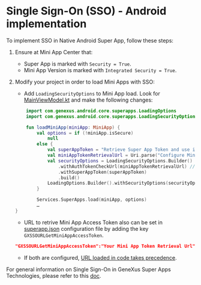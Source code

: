 # Single Sign-On (SSO) - Android implementation

To implement SSO in Native Android Super App, follow these steps:

1. Ensure at Mini App Center that:
    - Super App is marked with `Security = True`.
    - Mini App Version is marked with `Integrated Security = True`.
2. Modify your project in order to load Mini Apps with SSO:
    - Add `LoadingSecurityOptions` to Mini App load. Look for [MainViewModel.kt](/Android/MiniAppCaller/app/src/main/java/com/genexus/superapps/bankx/viewmodel/main/MainViewModel.kt) and make the following changes:

    ```kotlin
        import com.genexus.android.core.superapps.LoadingOptions
        import com.genexus.android.core.superapps.LoadingSecurityOptions

        fun loadMiniApp(miniApp: MiniApp) {
            val options = if (!miniApp.isSecure)
                null
            else {
                val superAppToken = "Retrieve Super App Token and use it here"
                val miniAppTokenRetrievalUrl = Uri.parse("Configure Mini App Access Token retrieval URL here or in superapp.json")
                val securityOptions = LoadingSecurityOptions.Builder()
                    .withAuthTokenCheckUrl(miniAppTokenRetrievalUrl) // This line is not needed if URL is set in superapp.json
                    .withSuperAppToken(superAppToken)
                    .build()
                LoadingOptions.Builder().withSecurityOptions(securityOptions).build()
            }

            Services.SuperApps.load(miniApp, options)
            …
    }
    ```
    - URL to retrive Mini App Access Token also can be set in [superapp.json](https://github.com/genexus-colab/gx-super-app/blob/main/Android/MiniAppCaller/app/src/main/res/raw/superapp_json) configuration file by adding the key `GXSSOURLGetMiniAppAccessToken`.

    ```json
    "GXSSOURLGetMiniAppAccessToken":"Your Mini App Token Retrieval Url"
    ```

    - If both are configured, <u>URL loaded in code takes precedence</u>.

For general information on Single Sign-On in GeneXus Super Apps Technologies, please refer to this [doc](../docs/SingleSignOn.md).
